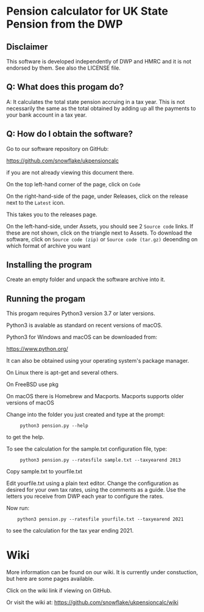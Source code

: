 # Pension calculator for UK State Pension from the DWP

## Disclaimer

This software is developed independently of DWP and HMRC and it is
not endorsed by them. See also the LICENSE file.

## Q: What does this progam do?

A: It calculates the total state pension accruing in a tax year. This is not
necessarily the same as the total obtained by adding up all the payments to
your bank account in a tax year.

## Q: How do I obtain the software?

Go to our software repository on GitHub:

https://github.com/snowflake/ukpensioncalc

if you are not already viewing this document there.

On the top left-hand corner of the page, click on `Code`

On the right-hand-side of the page, under Releases, click on the release
next to the `Latest` icon.

This takes you to the releases page.

On the left-hand-side, under Assets, you should see 2 `Source code` links.
If these are not shown, click on the triangle next to Assets.
To download the software, click on `Source code (zip)` or `Source code (tar.gz)` deoending on which format of archive you want

## Installing the program

Create an empty folder and unpack the software archive into it.

## Running the progam

This progam requires Python3 version 3.7 or later versions.

Python3 is avalable as standard on recent versions of macOS.

Python3 for Windows and macOS can be downloaded from:

https://www.python.org/

It can also be obtained using your operating system's package manager.

On Linux there is apt-get and several others.

On FreeBSD use pkg

On macOS there is Homebrew and Macports. Macports supports older versions
of macOS

Change into the folder you just created and type at the prompt:
```
     python3 pension.py --help
```
to get the help.

To see the calculation for the sample.txt configuration file, type:

```
     python3 pension.py --ratesfile sample.txt --taxyearend 2013
```
Copy sample.txt to  yourfile.txt

Edit yourfile.txt using a plain text editor.  Change the configuration
as desired for your own tax rates, using the comments as a guide. Use the
letters you receive from DWP each year to configure the rates.

Now run:

```
    python3 pension.py --ratesfile yourfile.txt --taxyearend 2021
```
to see the calculation for the  tax year ending 2021.

# Wiki

More information can be found on our wiki. It is currently
under constuction, but here are some pages available.

Click on the wiki link if viewing on GitHub.

Or visit the wiki at: https://github.com/snowflake/ukpensioncalc/wiki



